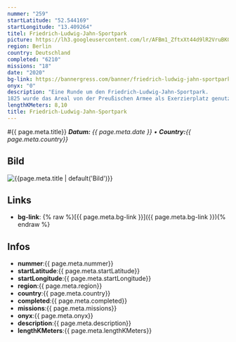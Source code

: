 ```yaml
---
nummer: "259"
startLatitude: "52.544169"
startLongitude: "13.409264"
titel: Friedrich-Ludwig-Jahn-Sportpark
picture: https://lh3.googleusercontent.com/lr/AFBm1_ZftxXt44d9lR2VruBKG5eKzHZCSNzwamXS4QWHY2duekzg9f6IIKXVMNU8R2Yiy-AVhqBzrf4VQ0XTnHKa4fT3Ah_l4_ATF4oUBL6H3dLjsBVs4n5m1DAy3wdEA6SxuD27mX1Xqh2ecM8zhhrLK13feu_DouHiuDssbRRlP-21m6j5hG5WRdWKz3LkI9ICUvZKtSf46L0RkeatWQRiN2qLwlpjKBFlTZd73AqH4eo0zilVWwhCOxGB3Yy6rLeE2-TDRmH6JqPtL7lpwNBf22sxq7LrAfk-49bfwJ9tVWhItGnGVdvXOpk5r4oh7LI9oiHiOp4rKkZgtzPvBOZy-vz7HqVv6LnsnFkt1yDGoWluDC7EM4ITV_dxYDRGTGyGpMvfoNSOw99K7oePtiwaf2834qU2FmK82tNmT8ppD4HD5YSNCzokaA5DFx2h7FJv-SPbZTziYOl6BrEeXbAv7BsxnixeNBSO6bVdqqfQbdKmgn0EzW-20VL-6VoUZCOUmopS1CXi1t4W-My8DIsdOJhj1qB-hjhWEdxoV49ugnMLczu5Tfiqd2rDgopGFAf-hDI3ZNKSGWlCmWuSTTP4iOVpOKefrg_r9Zmv95qG9JKbikcgXaaXpa-XwRDf-A2FIs-Ds39aMB_XuVQko1oEZlAZ68GJI7WTvaMdy_K_jyPpQFjVmbGDZ4RaOuwQr9V3smHo6cNSerEdbG2E2Li5wQJiAxjAWFvqzbq2FGkgB1VNPAw9-S3nnAsKNhWN-zYpiaSdTJHxu5oDFw7gxiN4Zby6nN3jv2opOt1EOHbwY0vAqDaP-tqTMRnXjet4P5EKQZRUv-nxAOoKuZVNIsqk9C-Io2RapYY
region: Berlin
country: Deutschland
completed: "6210"
missions: "18"
date: "2020"
bg-link: https://bannergress.com/banner/friedrich-ludwig-jahn-sportpark-739b
onyx: "0"
description: "Eine Runde um den Friedrich-Ludwig-Jahn-Sportpark.
1825 wurde das Areal von der Preußischen Armee als Exerzierplatz genutzt."
lengthKMeters: 8,10
title: Friedrich-Ludwig-Jahn-Sportpark
---
```


#{{ page.meta.title}}
_**Datum:** {{ page.meta.date }} • **Country:**{{ page.meta.country}}_

## Bild
![{{page.meta.title | default('Bild')}}]({{page.meta.picture}})

## Links
- **bg-link**: {% raw %}[{{ page.meta.bg-link }}]({{ page.meta.bg-link }}){% endraw %}

## Infos
- **nummer**:{{ page.meta.nummer}}
- **startLatitude**:{{ page.meta.startLatitude}}
- **startLongitude**:{{ page.meta.startLongitude}}
- **region**:{{ page.meta.region}}
- **country**:{{ page.meta.country}}
- **completed**:{{ page.meta.completed}}
- **missions**:{{ page.meta.missions}}
- **onyx**:{{ page.meta.onyx}}
- **description**:{{ page.meta.description}}
- **lengthKMeters**:{{ page.meta.lengthKMeters}}

